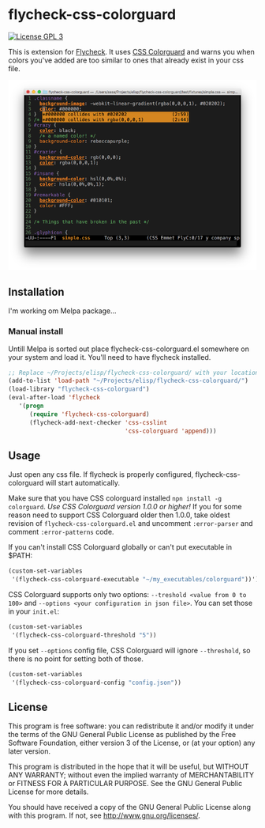 # flycheck-css-colorguard

[![License GPL 3](https://img.shields.io/badge/license-GPL_3-green.svg?dummy)](https://github.com/Simplify/flycheck-css-colorguard/blob/master/COPYING)

This is extension for [Flycheck](http://www.flycheck.org/).
It uses [CSS Colorguard](https://github.com/SlexAxton/css-colorguard) and
warns you when colors you've added are too similar to ones that already exist
in your css file.

![flycheck-irony screenshot](screenshot-flycheck-css-colorguard.png)

## Installation

I'm working om Melpa package...

### Manual install

Untill Melpa is sorted out place flycheck-css-colorguard.el somewhere on your system and load it.
You'll need to have flycheck installed.

```cl
;; Replace ~/Projects/elisp/flycheck-css-colorguard/ with your location.
(add-to-list 'load-path "~/Projects/elisp/flycheck-css-colorguard/")
(load-library "flycheck-css-colorguard")
(eval-after-load 'flycheck
   '(progn
      (require 'flycheck-css-colorguard)
      (flycheck-add-next-checker 'css-csslint
                                 'css-colorguard 'append)))
```

## Usage

Just open any css file. If flycheck is properly configured, flycheck-css-colorguard will start automatically.

Make sure that you have CSS colorguard installed `npn install -g colorguard`.
*Use CSS Colorguard version 1.0.0 or higher!*
If you for some reason need to support CSS Colorguard older then 1.0.0, take oldest revision of
`flycheck-css-colorguard.el` and uncomment `:error-parser` and comment
`:error-patterns` code.

If you can't install CSS Colorguard globally or can't put executable in $PATH:

```cl
(custom-set-variables
 '(flycheck-css-colorguard-executable "~/my_executables/colorguard"))')
```

CSS Colorguard supports only two options: `--treshold <value from 0 to 100>`
and `--options <your configuration in json file>`. You can set those in your `init.el`:

```cl
(custom-set-variables
 '(flycheck-css-colorguard-threshold "5"))
```

If you set `--options` config file, CSS Colorguard will ignore `--threshold`,
so there is no point for setting both of those.

```cl
(custom-set-variables
 '(flycheck-css-colorguard-config "config.json"))
```

## License

This program is free software: you can redistribute it and/or modify it under
the terms of the GNU General Public License as published by the Free Software
Foundation, either version 3 of the License, or (at your option) any later
version.

This program is distributed in the hope that it will be useful, but WITHOUT ANY
WARRANTY; without even the implied warranty of MERCHANTABILITY or FITNESS FOR A
PARTICULAR PURPOSE.  See the GNU General Public License for more details.

You should have received a copy of the GNU General Public License along with
this program.  If not, see http://www.gnu.org/licenses/.
